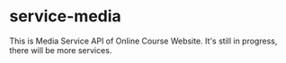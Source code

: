 # service-media
This is Media Service API of Online Course Website. It's still in progress, there will be more services.
